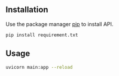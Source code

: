 ## Installation

Use the package manager [pip](https://pip.pypa.io/en/stable/) to install API.

```bash
pip install requirement.txt
```

## Usage


```bash
uvicorn main:app --reload  
```